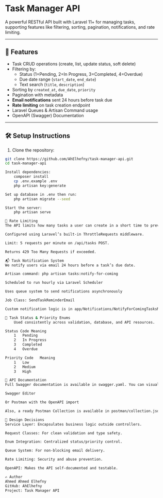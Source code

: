 # Task Manager API

A powerful RESTful API built with Laravel 11+ for managing tasks, supporting features like filtering, sorting, pagination, notifications, and rate limiting.

---

## 🚀 Features

- Task CRUD operations (create, list, update status, soft delete)
- Filtering by:
  - Status (1=Pending, 2=In Progress, 3=Completed, 4=Overdue)
  - Due date range (`start_date`, `end_date`)
  - Text search (`title`, `description`)
- Sorting by `created_at`, `due_date`, `priority`
- Pagination with metadata
- **Email notifications** sent 24 hours before task due
- **Rate limiting** on task creation endpoint
- Laravel Queues & Artisan Command usage
- OpenAPI (Swagger) Documentation

---

## 🛠 Setup Instructions

1. Clone the repository:

```bash
git clone https://github.com/AhElhefny/task-manager-api.git
cd task-manager-api

Install dependencies:
    composer install
    cp .env.example .env
    php artisan key:generate

Set up database in .env then run:
    php artisan migrate --seed

Start the server:
    php artisan serve

🔐 Rate Limiting
The API limits how many tasks a user can create in a short time to prevent abuse.

Configured using Laravel’s built-in ThrottleRequests middleware.

Limit: 5 requests per minute on /api/tasks POST.

Returns 429 Too Many Requests if exceeded.

📬 Task Notification System
We notify users via email 24 hours before a task’s due date.

Artisan command: php artisan tasks:notify-for-coming

Scheduled to run hourly via Laravel Scheduler

Uses queue system to send notifications asynchronously

Job Class: SendTaskReminderEmail

Custom notification logic is in app/Notifications/NotifyForComingTasksNotification.php

📅 Task Status & Priority Enums
    Used consistently across validation, database, and API resources.

Status Code	Meaning
    1	Pending
    2	In Progress
    3	Completed
    4	Overdue

Priority Code	Meaning
    1	Low
    2	Medium
    3	High

📄 API Documentation
Full Swagger documentation is available in swagger.yaml. You can visualize it using:

Swagger Editor

Or Postman with the OpenAPI import

Also, a ready Postman Collection is available in postman/collection.json.

🧠 Design Decisions
Service Layer: Encapsulates business logic outside controllers.

Request Classes: For clean validation and type safety.

Enum Integration: Centralized status/priority control.

Queue System: For non-blocking email delivery.

Rate Limiting: Security and abuse prevention.

OpenAPI: Makes the API self-documented and testable.

✍️ Author
Ahmed Ahmed Elhefny
GitHub: AhElhefny
Project: Task Manager API
